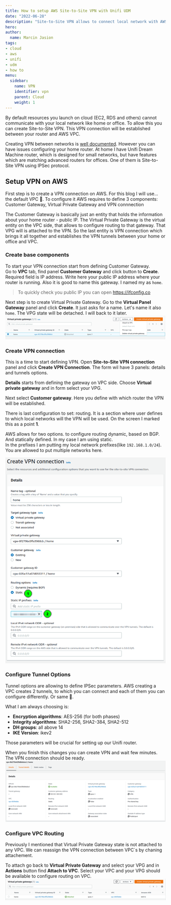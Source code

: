 ```yaml
---
title: How to setup AWS Site-to-Site VPN with Unifi UDM 
date: "2022-06-28"
description: "Site-to-Site VPN allows to connect local network with AWS VPC. This blogs is an instruction step by step to establish connection"
hero:  
author:
  name: Marcin Jasion
tags:
- cloud
- aws
- unifi
- udm
- how to
menu:
  sidebar:
    name: VPN
    identifier: vpn
    parent: Cloud
    weight: 1
---
```


By default resources you launch on cloud (EC2, RDS and others) cannot communicate with your local network like home or office. To allow this you can create Site-to-Site VPN. This VPN connection will be established between your router and AWS VPC.

Creating VPN between networks is [well documented](https://docs.aws.amazon.com/vpn/latest/s2svpn/SetUpVPNConnections.html). However you can have issues configuring your home router. At home I have Unifi Dream Machine router, which is designed for small networks, but have features which are matching advanced routers for offices. One of them is Site-to-Site VPN using IPSec protocol.

## Setup VPN on AWS

First step is to create a VPN connection on AWS. For this blog I will use... the default VPC 🙂. To configure it AWS requires to define 3 components: Customer Gateway, Virtual Private Gateway and VPN connnection

The Customer Gateway is basically just an entity that holds the information about your home router - public IP.
The Virtual Private Gateway is the virtual entity on the VPC side, that allows to configure routing to that gateway. That VPG will is attached to the VPN. So the last entity is VPN connection which brings it all together and establishes the VPN tunnels between your home or office and VPC.

### Create base components

To start your VPN connection start from defining Customer Gateway.  
Go to **VPC** tab, find panel **Customer Gateway** and click button to **Create**. Required field is IP address. Write here your public IP address where your router is running. Also it is good to name this gateway. I named my as `home`.

> To quickly check you public IP you can open  https://ifconfig.co 

<!-- {{< img src="virtual_gateway_notassigned.png" width="800" float="right" title="A boat at the sea" >}} -->

Next step is to create Virtual Private Gateway. Go to the **Virtual Panel Gateway** panel and click **Create**. It just asks for a name. Let's name it also `home`. The VPG state will be detached. I will back to it later.
![](virtual_gateway_notassigned.png)


### Create VPN connection

This is a time to start defining VPN.  Open **Site-to-Site VPN connection** panel and click **Create VPN Connection**. The form wil have 3 panels: details and tunnels options.

**Details** starts from defining the gateway on VPC side. Choose **Virtual private gateway** and in form select your VPG.

Next select **Customer gateway**. Here you define with which router the VPN will be established.

There is last configuration to set: routing. It is a section where user defines to which local networks will the VPN will be used. On the screen I marked this as a point **1**.

AWS allows for two options. to configure routing dynamic, based on BGP. And statically defined. In my case I am using static.   
In the prefixes I am putting my local network prefixes(like `192.168.1.0/24`). You are allowed to put multiple networks here.

![](create_vpn.png)

### Configure Tunnel Options

Tunnel options are allowing to define IPSec parameters. AWS creating a VPC creates 2 tunnels, to which you can connect and each of them you can configure differently. Or same 🙂.

What I am always choosing is:
* **Encryption algorithms**: AES-256 (for both phases)
* **Integrity algorithms**: SHA2-256, SHA2-384, SHA2-512
* **DH groups**: all above 14
* **IKE Version**: ikev2

Those parameters will be crucial for setting up our Unifi router.

When you finish this changes you can create VPN and wait few minutes. The VPN connection should be ready.
![](vpn_ready.png)

### Configure VPC Routing

Previously I mentioned that Virtual Private Gateway state is not attached to any VPC. We can reassign the VPN connection between VPC`s by chaning attachement. 

To attach go back to **Virtual Private Gateway** and select your VPG and in **Actions** button find **Attach to VPC**. Select your VPC and your VPG should be available to configure routing on VPC.
![](virtual_gateway_assigned.png.png)

